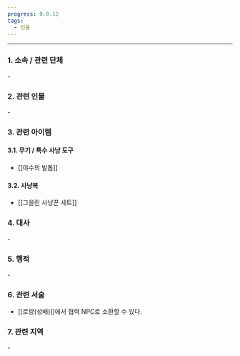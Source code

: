 ```yaml
---
progress: 0.0.12
tags:
  - 인물
---
```

---
### 1. 소속 / 관련 단체
\-
### 2. 관련 인물
\-
### 3. 관련 아이템
#### 3.1. 무기 / 특수 사냥 도구
- [[야수의 발톱]]
#### 3.2. 사냥복 
 - [[그을린 사냥꾼 세트]]
### 4. 대사
\-
### 5. 행적
\-
### 6. 관련 서술
- [[로랑(성배)]]에서 협력 NPC로 소환할 수 있다.
### 7. 관련 지역
\-